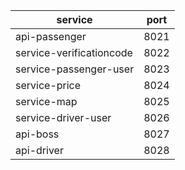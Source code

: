 | service                  | port |
|--------------------------|------|
| api-passenger            | 8021 |
| service-verificationcode | 8022 |
| service-passenger-user   | 8023 |
| service-price            | 8024 |
| service-map              | 8025 |
| service-driver-user      | 8026 |
| api-boss                 | 8027 |
| api-driver               | 8028 |